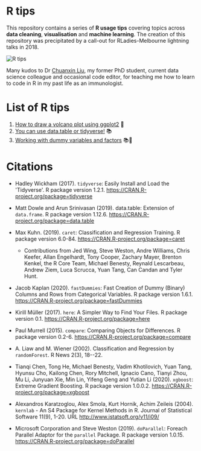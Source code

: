 # R tips  

This repository contains a series of **R usage tips** covering topics across **data cleaning**, **visualisation** and **machine learning**. The creation of this repository was precipitated by a call-out for RLadies-Melbourne lightning talks in 2018.  

![R tips](https://github.com/erikaduan/R-tips/blob/master/02_figures/R-milestones.jpg)  

Many kudos to Dr [Chuanxin Liu](https://github.com/codetrainee), my former PhD student, current data science colleague and occasional code editor, for teaching me how to learn to code in R in my past life as an immunologist.  

# List of R tips  

1. [How to draw a volcano plot using ggplot2](https://github.com/erikaduan/R-tips/blob/master/03_blog_posts/2020-03-26_volcano-plots-in-ggplot/2020-03-26_volcano-plots-in-ggplot.md) 🎨  
2. [You can use data.table or tidyverse!](https://github.com/erikaduan/R-tips/blob/master/03_blog_posts/2020-04-07_data-table-versus-dplyr/2020-04-07_data-table-versus-dplyr.md) 📚  
3. [Working with dummy variables and factors](https://github.com/erikaduan/R-tips/blob/master/03_blog_posts/2020-04-23_dummy-variables-and-factors/2020-04-23_dummy-variables-and-factors.md) 📚🔮  

# Citations  

* Hadley Wickham (2017). `tidyverse`: Easily Install and Load the 'Tidyverse'. R package version 1.2.1.
  https://CRAN.R-project.org/package=tidyverse  

* Matt Dowle and Arun Srinivasan (2019). data.table: Extension of `data.frame`. R package version 1.12.6.
  https://CRAN.R-project.org/package=data.table  

* Max Kuhn. (2019). `caret`: Classification and Regression
  Training. R package version 6.0-84. https://CRAN.R-project.org/package=caret  
    * Contributions from Jed Wing, Steve Weston, Andre Williams, Chris Keefer, Allan Engelhardt, Tony
  Cooper, Zachary Mayer, Brenton Kenkel, the R Core Team, Michael Benesty, Reynald Lescarbeau, Andrew Ziem,
  Luca Scrucca, Yuan Tang, Can Candan and Tyler Hunt.  

* Jacob Kaplan (2020). `fastDummies`: Fast Creation of Dummy (Binary) Columns and Rows from Categorical
  Variables. R package version 1.6.1. https://CRAN.R-project.org/package=fastDummies  

* Kirill Müller (2017). `here`: A Simpler Way to Find Your Files. R package version 0.1.
  https://CRAN.R-project.org/package=here  
  
* Paul Murrell (2015). `compare`: Comparing Objects for Differences. R package version 0.2-6.
  https://CRAN.R-project.org/package=compare  

* A. Liaw and M. Wiener (2002). Classification and Regression by `randomForest`. R News 2(3), 18--22.  

* Tianqi Chen, Tong He, Michael Benesty, Vadim Khotilovich, Yuan Tang, Hyunsu Cho, Kailong Chen, Rory
  Mitchell, Ignacio Cano, Tianyi Zhou, Mu Li, Junyuan Xie, Min Lin, Yifeng Geng and Yutian Li (2020).
  `xgboost`: Extreme Gradient Boosting. R package version 1.0.0.2. https://CRAN.R-project.org/package=xgboost  

* Alexandros Karatzoglou, Alex Smola, Kurt Hornik, Achim Zeileis (2004). `kernlab` - An S4 Package for Kernel
  Methods in R. Journal of Statistical Software 11(9), 1-20. URL http://www.jstatsoft.org/v11/i09/  

* Microsoft Corporation and Steve Weston (2019). `doParallel`: Foreach Parallel Adaptor for the `parallel`
  Package. R package version 1.0.15. https://CRAN.R-project.org/package=doParallel  




